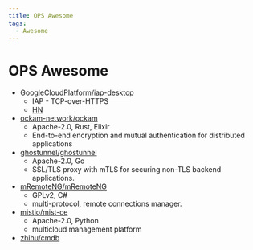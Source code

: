 ```yaml
---
title: OPS Awesome
tags:
  - Awesome
---
```


# OPS Awesome

- [GoogleCloudPlatform/iap-desktop](https://github.com/GoogleCloudPlatform/iap-desktop)
  - IAP - TCP-over-HTTPS
  - [HN](https://news.ycombinator.com/item?id=28441104)
- [ockam-network/ockam](https://github.com/ockam-network/ockam)
  - Apache-2.0, Rust, Elixir
  - End-to-end encryption and mutual authentication for distributed applications
- [ghostunnel/ghostunnel](https://github.com/ghostunnel/ghostunnel)
  - Apache-2.0, Go
  - SSL/TLS proxy with mTLS for securing non-TLS backend applications.
- [mRemoteNG/mRemoteNG](https://github.com/mRemoteNG/mRemoteNG)
  - GPLv2, C#
  - multi-protocol, remote connections manager.
- [mistio/mist-ce](https://github.com/mistio/mist-ce)
  - Apache-2.0, Python
  - multicloud management platform
- [zhihu/cmdb](https://github.com/zhihu/cmdb)

